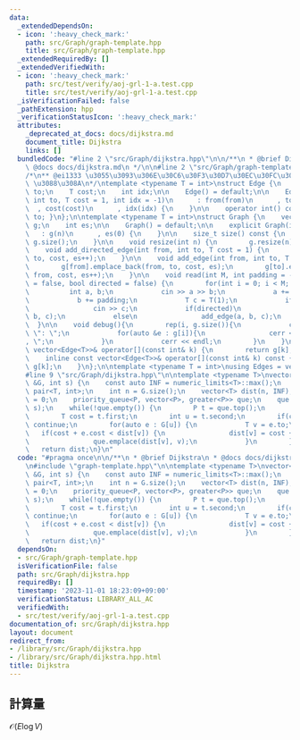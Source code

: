 ```yaml
---
data:
  _extendedDependsOn:
  - icon: ':heavy_check_mark:'
    path: src/Graph/graph-template.hpp
    title: src/Graph/graph-template.hpp
  _extendedRequiredBy: []
  _extendedVerifiedWith:
  - icon: ':heavy_check_mark:'
    path: src/test/verify/aoj-grl-1-a.test.cpp
    title: src/test/verify/aoj-grl-1-a.test.cpp
  _isVerificationFailed: false
  _pathExtension: hpp
  _verificationStatusIcon: ':heavy_check_mark:'
  attributes:
    _deprecated_at_docs: docs/dijkstra.md
    document_title: Dijkstra
    links: []
  bundledCode: "#line 2 \"src/Graph/dijkstra.hpp\"\n\n/**\n * @brief Dijkstra\n *\
    \ @docs docs/dijkstra.md\n */\n\n#line 2 \"src/Graph/graph-template.hpp\"\n\n\
    /*\n** @ei1333 \u3055\u3093\u306E\u30C6\u30F3\u30D7\u30EC\u30FC\u30C8(https://github.com/ei1333/library/blob/master/graph/graph-template.hpp)\
    \ \u3088\u308A\n*/\ntemplate <typename T = int>\nstruct Edge {\n    int from,\
    \ to;\n    T cost;\n    int idx;\n\n    Edge() = default;\n\n    Edge(int from,\
    \ int to, T cost = 1, int idx = -1)\n      : from(from)\n      , to(to)\n    \
    \  , cost(cost)\n      , idx(idx) {\n    }\n\n    operator int() const { return\
    \ to; }\n};\n\ntemplate <typename T = int>\nstruct Graph {\n    vector<vector<Edge<T>>>\
    \ g;\n    int es;\n\n    Graph() = default;\n\n    explicit Graph(int n)\n   \
    \   : g(n)\n      , es(0) {\n    }\n\n    size_t size() const {\n        return\
    \ g.size();\n    }\n\n    void resize(int n) {\n        g.resize(n);\n    }\n\n\
    \    void add_directed_edge(int from, int to, T cost = 1) {\n        g[from].emplace_back(from,\
    \ to, cost, es++);\n    }\n\n    void add_edge(int from, int to, T cost = 1) {\n\
    \        g[from].emplace_back(from, to, cost, es);\n        g[to].emplace_back(to,\
    \ from, cost, es++);\n    }\n\n    void read(int M, int padding = -1, bool weighted\
    \ = false, bool directed = false) {\n        for(int i = 0; i < M; i++) {\n  \
    \          int a, b;\n            cin >> a >> b;\n            a += padding;\n\
    \            b += padding;\n            T c = T(1);\n            if(weighted)\n\
    \                cin >> c;\n            if(directed)\n                add_directed_edge(a,\
    \ b, c);\n            else\n                add_edge(a, b, c);\n        }\n  \
    \  }\n\n    void debug(){\n        rep(i, g.size()){\n            cerr << i <<\
    \ \": \";\n            for(auto &e : g[i]){\n                cerr << e.to << \"\
    , \";\n            }\n            cerr << endl;\n        }\n    }\n\n    inline\
    \ vector<Edge<T>>& operator[](const int& k) {\n        return g[k];\n    }\n\n\
    \    inline const vector<Edge<T>>& operator[](const int& k) const {\n        return\
    \ g[k];\n    }\n};\n\ntemplate <typename T = int>\nusing Edges = vector<Edge<T>>;\n\
    #line 9 \"src/Graph/dijkstra.hpp\"\n\ntemplate <typename T>\nvector<T> dijkstra(Graph<T>\
    \ &G, int s) {\n    const auto INF = numeric_limits<T>::max();\n    using P =\
    \ pair<T, int>;\n    int n = G.size();\n    vector<T> dist(n, INF);\n    dist[s]\
    \ = 0;\n    priority_queue<P, vector<P>, greater<P>> que;\n    que.emplace(0,\
    \ s);\n    while(!que.empty()) {\n        P t = que.top();\n        que.pop();\n\
    \        T cost = t.first;\n        int u = t.second;\n        if(cost > dist[u])\
    \ continue;\n        for(auto e : G[u]) {\n            T v = e.to;\n         \
    \   if(cost + e.cost < dist[v]) {\n                dist[v] = cost + e.cost;\n\
    \                que.emplace(dist[v], v);\n            }\n        }\n    }\n \
    \   return dist;\n}\n"
  code: "#pragma once\n\n/**\n * @brief Dijkstra\n * @docs docs/dijkstra.md\n */\n\
    \n#include \"graph-template.hpp\"\n\ntemplate <typename T>\nvector<T> dijkstra(Graph<T>\
    \ &G, int s) {\n    const auto INF = numeric_limits<T>::max();\n    using P =\
    \ pair<T, int>;\n    int n = G.size();\n    vector<T> dist(n, INF);\n    dist[s]\
    \ = 0;\n    priority_queue<P, vector<P>, greater<P>> que;\n    que.emplace(0,\
    \ s);\n    while(!que.empty()) {\n        P t = que.top();\n        que.pop();\n\
    \        T cost = t.first;\n        int u = t.second;\n        if(cost > dist[u])\
    \ continue;\n        for(auto e : G[u]) {\n            T v = e.to;\n         \
    \   if(cost + e.cost < dist[v]) {\n                dist[v] = cost + e.cost;\n\
    \                que.emplace(dist[v], v);\n            }\n        }\n    }\n \
    \   return dist;\n}"
  dependsOn:
  - src/Graph/graph-template.hpp
  isVerificationFile: false
  path: src/Graph/dijkstra.hpp
  requiredBy: []
  timestamp: '2023-11-01 18:23:09+09:00'
  verificationStatus: LIBRARY_ALL_AC
  verifiedWith:
  - src/test/verify/aoj-grl-1-a.test.cpp
documentation_of: src/Graph/dijkstra.hpp
layout: document
redirect_from:
- /library/src/Graph/dijkstra.hpp
- /library/src/Graph/dijkstra.hpp.html
title: Dijkstra
---
```

## 計算量

$\mathcal{O}(E \log V)$ 